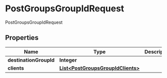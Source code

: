 

# PostGroupsGroupIdRequest

PostGroupsGroupIdRequest
## Properties

Name | Type | Description | Notes
------------ | ------------- | ------------- | -------------
**destinationGroupId** | **Integer** |  |  [optional]
**clients** | [**List&lt;PostGroupsGroupIdClients&gt;**](PostGroupsGroupIdClients.md) |  |  [optional]



